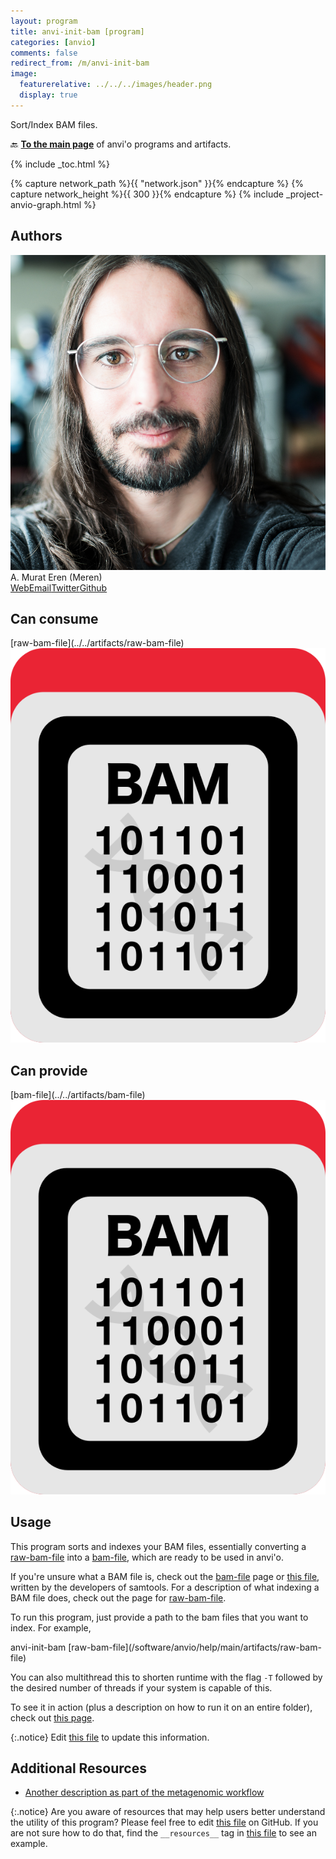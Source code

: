 ```yaml
---
layout: program
title: anvi-init-bam [program]
categories: [anvio]
comments: false
redirect_from: /m/anvi-init-bam
image:
  featurerelative: ../../../images/header.png
  display: true
---
```


Sort/Index BAM files.

🔙 **[To the main page](../../)** of anvi'o programs and artifacts.


{% include _toc.html %}
<div id="svg" class="subnetwork"></div>
{% capture network_path %}{{ "network.json" }}{% endcapture %}
{% capture network_height %}{{ 300 }}{% endcapture %}
{% include _project-anvio-graph.html %}


## Authors

<div class="page-author"><div class="page-author-info"><div class="page-person-photo"><img class="page-person-photo-img" src="../../images/authors/meren.jpg" /></div><div class="page-person-info-box"><span class="page-author-name">A. Murat Eren (Meren)</span><div class="page-author-social-box"><a href="http://meren.org" class="person-social" target="_blank"><i class="fa fa-fw fa-home"></i>Web</a><a href="mailto:a.murat.eren@gmail.com" class="person-social" target="_blank"><i class="fa fa-fw fa-envelope-square"></i>Email</a><a href="http://twitter.com/merenbey" class="person-social" target="_blank"><i class="fa fa-fw fa-twitter-square"></i>Twitter</a><a href="http://github.com/meren" class="person-social" target="_blank"><i class="fa fa-fw fa-github"></i>Github</a></div></div></div></div>



## Can consume


<p style="text-align: left" markdown="1"><span class="artifact-r">[raw-bam-file](../../artifacts/raw-bam-file) <img src="../../images/icons/BAM.png" class="artifact-icon-mini" /></span></p>


## Can provide


<p style="text-align: left" markdown="1"><span class="artifact-p">[bam-file](../../artifacts/bam-file) <img src="../../images/icons/BAM.png" class="artifact-icon-mini" /></span></p>


## Usage


This program sorts and indexes your BAM files, essentially converting a <span class="artifact-n">[raw-bam-file](/software/anvio/help/main/artifacts/raw-bam-file)</span> into a <span class="artifact-n">[bam-file](/software/anvio/help/main/artifacts/bam-file)</span>, which are ready to be used in anvi'o. 

If you're unsure what a BAM file is, check out the <span class="artifact-n">[bam-file](/software/anvio/help/main/artifacts/bam-file)</span> page or [this file](https://samtools.github.io/hts-specs/SAMv1.pdf), written by the developers of samtools. For a description of what indexing a BAM file does, check out the page for <span class="artifact-n">[raw-bam-file](/software/anvio/help/main/artifacts/raw-bam-file)</span>. 

To run this program, just provide a path to the bam files that you want to index. For example, 

<div class="codeblock" markdown="1">
anvi&#45;init&#45;bam <span class="artifact&#45;n">[raw&#45;bam&#45;file](/software/anvio/help/main/artifacts/raw&#45;bam&#45;file)</span> 
</div>

You can also multithread this to shorten runtime with the flag `-T` followed by the desired number of threads if your system is capable of this. 

To see it in action (plus a description on how to run it on an entire folder), check out [this page](http://merenlab.org/2016/06/22/anvio-tutorial-v2/#anvi-init-bam). 


{:.notice}
Edit [this file](https://github.com/merenlab/anvio/tree/master/anvio/docs/programs/anvi-init-bam.md) to update this information.


## Additional Resources


* [Another description as part of the metagenomic workflow](http://merenlab.org/2016/06/22/anvio-tutorial-v2/#anvi-profile)


{:.notice}
Are you aware of resources that may help users better understand the utility of this program? Please feel free to edit [this file](https://github.com/merenlab/anvio/tree/master/bin/anvi-init-bam) on GitHub. If you are not sure how to do that, find the `__resources__` tag in [this file](https://github.com/merenlab/anvio/blob/master/bin/anvi-interactive) to see an example.
